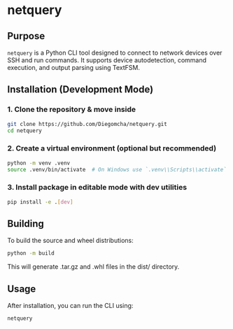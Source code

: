 # netquery

## Purpose
`netquery` is a Python CLI tool designed to connect to network devices over SSH and run commands. It supports device autodetection, command execution, and output parsing using TextFSM.

## Installation (Development Mode)

### 1. Clone the repository & move inside
```sh
git clone https://github.com/Diegomcha/netquery.git
cd netquery
```

### 2. Create a virtual environment (optional but recommended)
```sh
python -m venv .venv
source .venv/bin/activate  # On Windows use `.venv\\Scripts\\activate`
```

### 3. Install package in editable mode with dev utilities
```sh
pip install -e .[dev]
```

## Building
To build the source and wheel distributions:
```sh
python -m build
```
This will generate .tar.gz and .whl files in the dist/ directory.

## Usage
After installation, you can run the CLI using:
```sh
netquery
```